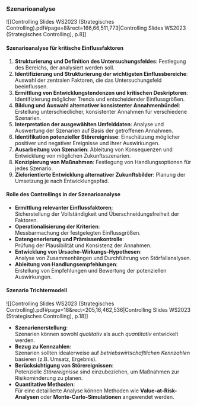 ### Szenarioanalyse
![[Controlling Slides WS2023 (Strategisches Controlling).pdf#page=8&rect=166,66,511,773|Controlling Slides WS2023 (Strategisches Controlling), p.8]]
#### Szenarioanalyse für kritische Einflussfaktoren
1. **Strukturierung und Definition des Untersuchungsfeldes**: 
   Festlegung des Bereichs, der analysiert werden soll.
2. **Identifizierung und Strukturierung der wichtigsten Einflussbereiche**: 
   Auswahl der zentralen Faktoren, die das Untersuchungsfeld beeinflussen.
3. **Ermittlung von Entwicklungstendenzen und kritischen Deskriptoren**: 
   Identifizierung möglicher Trends und entscheidender Einflussgrößen.
4. **Bildung und Auswahl alternativer konsistenter Annahmenbündel**: 
   Erstellung unterschiedlicher, konsistenter Annahmen für verschiedene Szenarien.
5. **Interpretation der ausgewählten Umfelddaten**: 
   Analyse und Auswertung der Szenarien auf Basis der getroffenen Annahmen.
6. **Identifikation potenzieller Störereignisse**: 
   Einschätzung möglicher positiver und negativer Ereignisse und ihrer Auswirkungen.
7. **Ausarbeitung von Szenarien**: 
   Ableitung von Konsequenzen und Entwicklung von möglichen Zukunftsszenarien.
8. **Konzipierung von Maßnahmen**: 
   Festlegung von Handlungsoptionen für jedes Szenario.
9. **Zielorientierte Entwicklung alternativer Zukunftsbilder**: 
   Planung der Umsetzung je nach Entwicklungspfad.

#### Rolle des Controllings in der Szenarioanalyse
- **Ermittlung relevanter Einflussfaktoren**:  
  Sicherstellung der Vollständigkeit und Überschneidungsfreiheit der Faktoren.
- **Operationalisierung der Kriterien**:  
  Messbarmachung der festgelegten Einflussgrößen.
- **Datengenerierung und Prämissenkontrolle**:  
  Prüfung der Plausibilität und Konsistenz der Annahmen.
- **Entwicklung von Ursache-Wirkungs-Hypothesen**:  
  Analyse von Zusammenhängen und Durchführung von Störfallanalysen.
- **Ableitung von Handlungsempfehlungen**:  
  Erstellung von Empfehlungen und Bewertung der potenziellen Auswirkungen. 

#### Szenario Trichtermodell
![[Controlling Slides WS2023 (Strategisches Controlling).pdf#page=18&rect=205,16,462,536|Controlling Slides WS2023 (Strategisches Controlling), p.18]]
- **Szenarienerstellung**:  
  Szenarien können sowohl *qualitativ* als auch *quantitativ* entwickelt werden.
- **Bezug zu Kennzahlen**:  
  Szenarien sollten idealerweise auf *betriebswirtschaftlichen Kennzahlen* basieren (z.B. Umsatz, Ergebnis).
- **Berücksichtigung von Störereignissen**:  
  Potenzielle *Störereignisse* sind einzubeziehen, um Maßnahmen zur Risikominderung zu planen.
- **Quantitative Methoden**:  
  Für eine detaillierte Analyse können Methoden wie **Value-at-Risk-Analysen** oder **Monte-Carlo-Simulationen** angewendet werden.